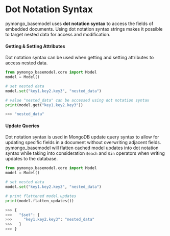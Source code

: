 # Dot Notation Syntax

pymongo_basemodel uses **dot notation syntax** to access the fields of embedded 
documents. Using dot notation syntax strings makes it possible to target 
nested data for access and modification.  

#### Getting & Setting Attributes

Dot notation syntax can be used when getting and setting attributes to access 
nested data.

```python
from pymongo_basemodel.core import Model
model = Model()

# set nested data
model.set("key1.key2.key3", "nested_data")

# value "nested_data" can be accessed using dot notation syntax
print(model.get("key1.key2.key3"))
```
```python
>>> "nested_data"
```
#### Update Queries

Dot notation syntax is used in MongoDB update query syntax to allow for 
updating specific fields in a document without overwriting adjacent fields. 
pymongo_basemodel will flatten cached model updates into dot notation syntax 
while taking into consideration ```$each``` and ```$in``` operators when 
writing updates to the database.

```python
from pymongo_basemodel.core import Model
model = Model()

# set nested data
model.set("key1.key2.key3", "nested_data")

# print flattened model.updates
print(model.flatten_updates())
```
```python
>>> {
>>>   "$set": {
>>>     "key1.key2.key3": "nested_data"
>>>   }
>>> }
```
